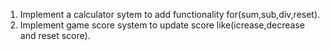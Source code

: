 1. Implement a calculator sytem to add functionality for(sum,sub,div,reset).
2. Implement game score system to update score like(icrease,decrease and reset score).
   

